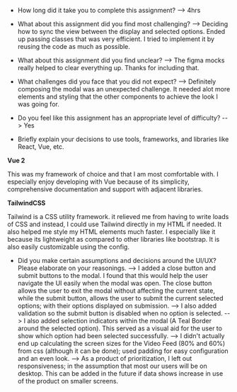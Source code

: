 
- How long did it take you to complete this assignment?
--> 4hrs

- What about this assignment did you find most challenging?
--> Deciding how to sync the view between the display and selected options. Ended up passing classes that was very efficient. I tried to implement it by reusing the code as much as possible.

- What about this assignment did you find unclear?
--> The figma mocks really helped to clear everything up. Thanks for including that.

- What challenges did you face that you did not expect?
--> Definitely composing the modal was an unexpected challenge. It needed alot more elements and styling that the other components to achieve the look I was going for.

- Do you feel like this assignment has an appropriate level of difficulty?
--> Yes

- Briefly explain your decisions to use tools, frameworks, and libraries like React, Vue, etc.

**Vue 2**

This was my framework of choice and that I am most comfortable with. I especially enjoy developing with Vue because of its simplicity, comprehensive documentation and support with adjacent libraries.

**TailwindCSS**

Tailwind is a CSS utility framework. it relieved me from having to write loads of CSS and instead, I could use Tailwind directly in my HTML if needed. It also helped me style my HTML elements much faster. I especially like it because its lightweight as compared to other libraries like bootstrap. It is also easily customizable using the config.

- Did you make certain assumptions and decisions around the UI/UX? Please elaborate on your reasonings.
--> I added a close button and submit buttons to the modal. I found that this would help the user navigate the UI easily when the modal was open. The close button allows the user to exit the modal without affecting the current state, while the submit button, allows the user to submit the current selected options; with their options displayed on submission.
--> I also added validation so the submit button is disabled when no option is selected.
--> I also added selection indicators within the modal (A Teal Border around the selected option). This served as a visual aid for the user to show which option had been selected successfully.
--> I didn't actually end up calculating the screen sizes for the Video Feed (80% and 60%) from css (although it can be done); used padding for easy configuration and an even look.
--> As a product of prioritization, I left out responsiveness; in the assumption that most our users will be on desktop. This can be added in the future if data shows increase in use of the product on smaller screens.
